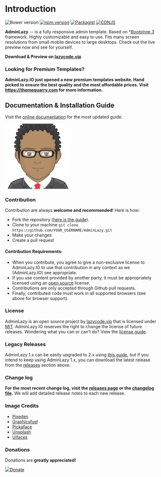 Introduction
============

![Bower version](https://img.shields.io/bower/v/AdminLazy.svg)
[![npm version](https://img.shields.io/npm/v/admin-lte.svg)](https://www.npmjs.com/package/admin-lte)
[![Packagist](https://img.shields.io/packagist/v/almasaeed2010/AdminLazy.svg)](https://packagist.org/packages/almasaeed2010/AdminLazy)
[![CDNJS](https://img.shields.io/cdnjs/v/admin-lte.svg)](https://cdnjs.com/libraries/admin-lte)

**AdminLazy** -- is a fully responsive admin template. Based on **[Bootstrap 3](https://github.com/twbs/bootstrap)* framework. Highly customizable and easy to use. Fits many screen resolutions from small mobile devices to large desktops. Check out the live preview now and see for yourself.

**Download & Preview on [lazycode.vip](http://lazycode.vip)**

### Looking for Premium Templates?
**AdminLazy.IO just opened a new premium templates website. Hand picked to ensure the best quality and the most affordable prices. Visit https://themequarry.com for more information.**

## Documentation & Installation Guide
Visit the [online documentation](http://lazycode.vip/docs) for the most
updated guide.

!["AdminLazy Presentation"](/static/img/avatar.png "AdminLazy Presentation")

### Contribution
Contribution are always **welcome and recommended**! Here is how:

- Fork the repository ([here is the guide](https://help.github.com/articles/fork-a-repo/)).
- Clone to your machine ```git clone https://github.com/YOUR_USERNAME/AdminLazy.git```
- Make your changes
- Create a pull request

#### Contribution Requirements:

- When you contribute, you agree to give a non-exclusive license to AdminLazy.IO to use that contribution in any context as we (AdminLazy.IO) see appropriate.
- If you use content provided by another party, it must be appropriately licensed using an [open source](http://opensource.org/licenses) license.
- Contributions are only accepted through Github pull requests.
- Finally, contributed code must work in all supported browsers (see above for browser support).

### License
AdminLazy is an open source project by [lazycode.vip](http://lazycode.vip) that is licensed under [MIT](http://opensource.org/licenses/MIT). AdminLazy.IO
reserves the right to change the license of future releases. Wondering what you can or can't do? View the [license guide](http://lazycode.vip/docs/license).

### Legacy Releases
AdminLazy 1.x can be easily upgraded to 2.x using [this guide](http://lazycode.vip/themes/AdminLazy/documentation/index.html#upgrade), but if you intend to keep using AdminLazy 1.x, you can download the latest release from the [releases](https://github.com/almasaeed2010/AdminLazy/releases) section above.

### Change log
**For the most recent change log, visit the [releases page](https://github.com/168367406/AdminLazy/releases) or the [changelog file](https://github.com/almasaeed2010/AdminLazy/blob/master/changelog.md).** We will add detailed release notes to each new release.

### Image Credits
- [Pixeden](http://www.pixeden.com/psd-web-elements/flat-responsive-showcase-psd)
- [Graphicsfuel](http://www.graphicsfuel.com/2013/02/13-high-resolution-blur-backgrounds/)
- [Pickaface](http://pickaface.net/)
- [Unsplash](https://unsplash.com/)
- [Uifaces](http://uifaces.com/)

### Donations
Donations are **greatly appreciated!**

[![Donate](https://www.paypalobjects.com/en_US/i/btn/btn_donateCC_LG.gif "AdminLazy Presentation")](https://www.paypal.com/cgi-bin/webscr?cmd=_s-xclick&hosted_button_id=629XCUSXBHCBC "Donate")
